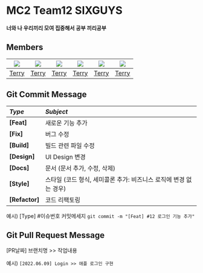 # MC2 Team12 SIXGUYS
__너와 나 우리끼리 모여 집중해서 공부 끼리공부__

## Members
|<img src="https://github.com/terry-koo.png">|<img src="https://github.com/terry-koo.png">|<img src="https://github.com/terry-koo.png">|<img src="https://github.com/terry-koo.png">|<img src="https://github.com/terry-koo.png">|<img src="https://github.com/terry-koo.png">|
|:-:|:-:|:-:|:-:|:-:|:-:|
|[Terry](https://github.com/terry-koo)|[Terry](https://github.com/terry-koo)|[Terry](https://github.com/terry-koo)|[Terry](https://github.com/terry-koo)|[Terry](https://github.com/terry-koo)|[Terry](https://github.com/terry-koo)|

## Git Commit Message
|*Type*|*Subject*|
|:---|:---|
|**[Feat]**|새로운 기능 추가|
|**[Fix]**|버그 수정|
|**[Build]**|빌드 관련 파일 수정|
|**[Design]**|UI Design 변경|
|**[Docs]**|문서 (문서 추가, 수정, 삭제)|
|**[Style]**|스타일 (코드 형식, 세미콜론 추가: 비즈니스 로직에 변경 없는 경우)|
|**[Refactor]**|코드 리팩토링| 

예시) [Type] #이슈번호 커밋메세지 `git commit -m "[Feat] #12 로그인 기능 추가"`

## Git Pull Request Message
[PR날짜] 브랜치명 >> 작업내용 

예시) `[2022.06.09] Login >> 애플 로그인 구현`
